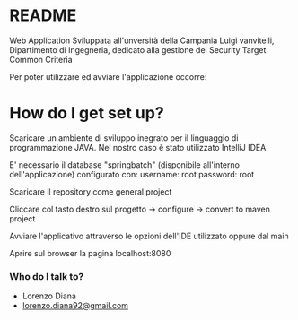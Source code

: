 # README #
Web Application Sviluppata all'unversità della Campania Luigi vanvitelli, Dipartimento di Ingegneria, dedicato alla gestione dei Security Target Common Criteria

Per poter utilizzare ed avviare l'applicazione occorre:

# How do I get set up? #

Scaricare un ambiente di sviluppo inegrato per il linguaggio di programmazione JAVA.
Nel nostro caso è stato utilizzato IntelliJ IDEA 

E' necessario il database "springbatch" (disponibile all'interno dell'applicazione) configurato con: 
username: root 
password: root

Scaricare il repository come general project

Cliccare col tasto destro sul progetto -> configure -> convert to maven project 

Avviare l'applicativo attraverso le opzioni dell'IDE utilizzato oppure dal main 

Aprire sul browser la pagina localhost:8080

### Who do I talk to? ###

* Lorenzo Diana
* lorenzo.diana92@gmail.com

